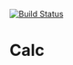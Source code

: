 [![Build Status](https://travis-ci.org/mrtboy/Calc.svg?branch=master)](https://travis-ci.org/mrtboy/Calc)
# Calc
